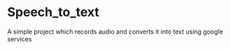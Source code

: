 # Speech_to_text
A simple project which records audio and converts it into text using google services
